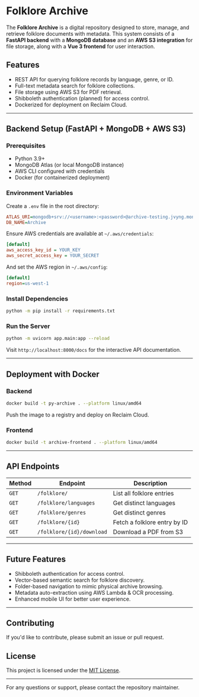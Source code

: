 # Folklore Archive

The **Folklore Archive** is a digital repository designed to store, manage, and retrieve folklore documents with metadata. This system consists of a **FastAPI backend** with a **MongoDB database** and an **AWS S3 integration** for file storage, along with a **Vue 3 frontend** for user interaction.

## Features
- REST API for querying folklore records by language, genre, or ID.
- Full-text metadata search for folklore collections.
- File storage using AWS S3 for PDF retrieval.
- Shibboleth authentication (planned) for access control.
- Dockerized for deployment on Reclaim Cloud.

---

## Backend Setup (FastAPI + MongoDB + AWS S3)

### Prerequisites
- Python 3.9+
- MongoDB Atlas (or local MongoDB instance)
- AWS CLI configured with credentials
- Docker (for containerized deployment)

### Environment Variables
Create a `.env` file in the root directory:

```ini
ATLAS_URI=mongodb+srv://<username>:<password>@archive-testing.jvyng.mongodb.net
DB_NAME=Archive
```

Ensure AWS credentials are available at `~/.aws/credentials`:
```ini
[default]
aws_access_key_id = YOUR_KEY
aws_secret_access_key = YOUR_SECRET
```
And set the AWS region in `~/.aws/config`:
```ini
[default]
region=us-west-1
```

### Install Dependencies
```sh
python -m pip install -r requirements.txt
```

### Run the Server
```sh
python -m uvicorn app.main:app --reload
```
Visit `http://localhost:8000/docs` for the interactive API documentation.

---

## Deployment with Docker

### Backend
```sh
docker build -t py-archive . --platform linux/amd64
```
Push the image to a registry and deploy on Reclaim Cloud.

### Frontend
```sh
docker build -t archive-frontend . --platform linux/amd64
```

---

## API Endpoints

| Method | Endpoint | Description |
|--------|---------|-------------|
| `GET` | `/folklore/` | List all folklore entries |
| `GET` | `/folklore/languages` | Get distinct languages |
| `GET` | `/folklore/genres` | Get distinct genres |
| `GET` | `/folklore/{id}` | Fetch a folklore entry by ID |
| `GET` | `/folklore/{id}/download` | Download a PDF from S3 |

---

## Future Features
- Shibboleth authentication for access control.
- Vector-based semantic search for folklore discovery.
- Folder-based navigation to mimic physical archive browsing.
- Metadata auto-extraction using AWS Lambda & OCR processing.
- Enhanced mobile UI for better user experience.

---

## Contributing
If you'd like to contribute, please submit an issue or pull request.

## License

This project is licensed under the [MIT License](https://opensource.org/license/mit).

---

For any questions or support, please contact the repository maintainer.